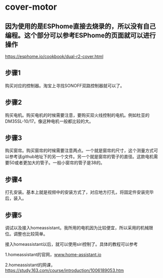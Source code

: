 # cover-motor
## 因为使用的是ESPhome直接去烧录的，所以没有自己编程。这个部分可以参考ESPhome的页面就可以进行操作
https://esphome.io/cookbook/dual-r2-cover.html

## 步骤1

购买对应的控制器。淘宝上寻找SONOFF双路控制器就可以了。
## 步骤2

购买电机。购买电机的时候需要注意，要购买双火线控制的电机。例如杜亚的DM35SL-10/17。像这种电机一般都比较的大。

## 步骤3

购买窗帘。购买窗帘的时候需要注意两点。一个就是窗帘的尺寸，这个测量方式可以参考该github地址下的另一个文件。另一个就是窗帘的管子的直径。这款电机需要50或者更加大的管子。一般小窗帘的管子是38的。

## 步骤4

打孔安装。基本上就是视频中的安装方式了，对应地方打孔，将固定件安装完毕后，装入。

## 步骤5

调试以及接入homeassistant。我所用的电机因为比较便宜，所以采用的机械限位。调整也比较简单。

接入homeassistant以后，就可以使用siri控制了。具体的教程可以参考

1.homeassistant的官网，www.home-assistant.io

2.homeassistant的网课，https://study.163.com/course/introduction/1006189053.htm
